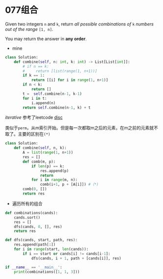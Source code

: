 # 077组合

Given two integers `n` and `k`, return *all possible combinations of* `k` *numbers out of the range* `[1, n]`.

You may return the answer in **any order**.

* mine

```python
class Solution:
    def combine(self, n: int, k: int) -> List[List[int]]:
        # if n == k:
        #     return [list(range(1, n+1))]
        if k == 1:
            return [[i] for i in range(1, n+1)]
        if n < k:
            return []
        t =  self.combine(n-1, k-1)
        for i in t:
            i.append(n)
        return self.combine(n-1, k) + t
```



_iterative_ 参考了leetcode [disc](https://leetcode.com/problems/combinations/discuss/26992/Short-Iterative-C%2B%2B-Answer-8ms)

类似于`perm`，从m索引开始。但是每一次都取m之后的元素，在m之前的元素就不取了。主要的区别在`(*)`

```python
class Solution:
    def combine(self, n, k):
        A = list(range(1, n+1))
        res = []
        def comb(m, p):
            if len(p) == k:
                res.append(p)
                return
            for i in range(m, n):
                comb(i+1, p + [A[i]]) #（*)
        comb(0, [])
        return res
```





* 遍历所有的组合

```python
def combinations(cands):
    cands.sort()
    res = []
    dfs(cands, 0, [], res)
	return res

def dfs(cands, start, path, res):
    res.append(path[:])
    for i in range(start, len(cands)):
        if i == start or cands[i] != cands[i-1]:
            dfs(cands, i + 1, path + [cands[i]], res)

if __name__ == '__main__':
    print(combinations([1, 1, 3]))
```

